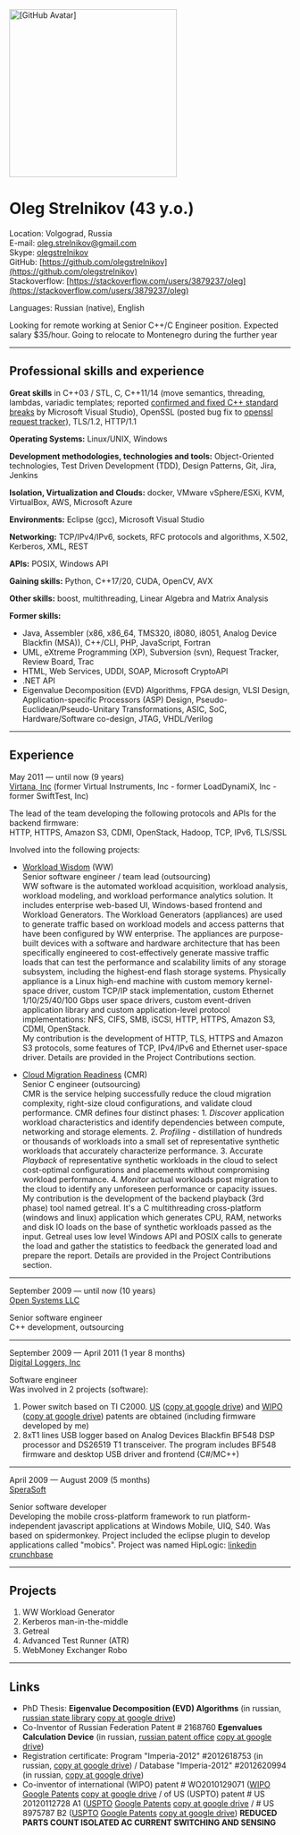 <img src="https://avatars3.githubusercontent.com/u/3495089" height="300" alt="[GitHub Avatar]" />

Oleg Strelnikov (43 y.o.)
=========================

Location: Volgograd, Russia  
E-mail: [oleg.strelnikov@gmail.com](mailto:oleg.strelnikov@gmail.com)  
Skype: [olegstrelnikov](skype:olegstrelnikov)  
GitHub: [https://github.com/olegstrelnikov](https://github.com/olegstrelnikov)  
Stackoverflow: [https://stackoverflow.com/users/3879237/oleg](https://stackoverflow.com/users/3879237/oleg)

Languages: Russian (native), English

Looking for remote working at Senior C++/C Engineer position. Expected salary $35/hour. Going to relocate to Montenegro during the further year

---

Professional skills and experience
----------------------------------

**Great skills** in C++03 / STL, C, C++11/14 (move semantics, threading, lambdas, variadic templates; reported [confirmed and fixed C++ standard breaks](https://developercommunity.visualstudio.com/users/145684/d6f204a3-5fcb-6a62-9bd2-25113c0f666a.html?itemsifollow) by Microsoft Visual Studio), OpenSSL (posted bug fix to [openssl request tracker](https://rt.openssl.org/Ticket/Display.html?id=3256&user=guest&pass=guest)), TLS/1.2, HTTP/1.1

**Operating Systems:** Linux/UNIX, Windows

**Development methodologies, technologies and tools:** Object-Oriented technologies, Test Driven Development (TDD), Design Patterns, Git, Jira, Jenkins

**Isolation, Virtualization and Clouds:** docker, VMware vSphere/ESXi, KVM, VirtualBox, AWS, Microsoft Azure

**Environments:** Eclipse (gcc), Microsoft Visual Studio

**Networking:** TCP/IPv4/IPv6, sockets, RFC protocols and algorithms, X.502, Kerberos, XML, REST

**APIs:** POSIX, Windows&nbsp;API

**Gaining skills:** Python, C++17/20, CUDA, OpenCV, AVX

**Other skills:** boost, multithreading, Linear Algebra and Matrix Analysis

**Former skills:**
- Java, Assembler (x86, x86_64, TMS320, i8080, i8051, Analog Device Blackfin (MSA)), C++/CLI, PHP, JavaScript, Fortran
- UML, eXtreme Programming (XP), Subversion (svn), Request Tracker, Review Board, Trac
- HTML, Web Services, UDDI, SOAP, Microsoft CryptoAPI
- .NET API
- Eigenvalue Decomposition (EVD) Algorithms, FPGA design, VLSI Design, Application-specific Processors (ASP) Design, Pseudo-Euclidean/Pseudo-Unitary Transformations, ASIC, SoC, Hardware/Software co-design, JTAG, VHDL/Verilog

---

Experience
----------

May 2011 — until now (9 years)  
[Virtana, Inc](http://virtana.com) (former Virtual Instruments, Inc - former LoadDynamiX, Inc - former SwiftTest, Inc)

The lead of the team developing the following protocols and APIs for the backend firmware:  
HTTP, HTTPS, Amazon S3, CDMI, OpenStack, Hadoop, TCP, IPv6, TLS/SSL

Involved into the following projects:
- [Workload Wisdom](https://www.virtana.com/products/workloadwisdom/) (WW)  
Senior software engineer / team lead (outsourcing)  
WW software is the automated workload acquisition, workload analysis, workload modeling, and workload performance analytics solution. It includes enterprise web-based UI, Windows-based frontend and Workload Generators.
The Workload Generators (appliances) are used to generate traffic based on workload models and access patterns that have been configured by WW enterprise. The appliances are purpose-built devices with a software and hardware architecture that has been specifically engineered to cost-effectively generate massive traffic loads that can test the performance and scalability limits of any storage subsystem, including the highest-end flash storage systems. Physically appliance is a Linux high-end machine with custom memory kernel-space driver, custom TCP/IP stack implementation, custom Ethernet 1/10/25/40/100 Gbps user space drivers, custom event-driven application library and custom application-level protocol implementations: NFS, CIFS, SMB, iSCSI, HTTP, HTTPS, Amazon S3, CDMI, OpenStack.  
My contribution is the development of HTTP, TLS, HTTPS and Amazon S3 protocols, some features of TCP, IPv4/IPv6 and Ethernet user-space driver. Details are provided in the Project Contributions section.

- [Cloud Migration Readiness](https://www.virtana.com/products/cloud-migration-readiness/) (CMR)  
Senior C engineer (outsourcing)  
CMR is the service helping successfully reduce the cloud migration complexity, right-size cloud configurations, and validate cloud performance. CMR defines four distinct phases: 1. *Discover* application workload characteristics and identify dependencies between compute, networking and storage elements. 2. *Profiling* - distillation of hundreds or thousands of workloads into a small set of representative synthetic workloads that accurately characterize performance. 3. Accurate *Playback* of representative synthetic workloads in the cloud to select cost-optimal configurations and placements without compromising workload performance. 4. *Monitor* actual workloads post migration to the cloud to identify any unforeseen performance or capacity issues.  
My contribution is the development of the backend playback (3rd phase) tool named getreal. It's a C multithreading cross-platform (windows and linux) application which generates CPU, RAM, networks and disk IO loads on the base of synthetic workloads passed as the input. Getreal uses low level Windows API and POSIX calls to generate the load and gather the statistics to feedback the generated load and prepare the report. Details are provided in the Project Contributions section.

---

September 2009 — until now (10 years)  
[Open Systems LLC](http://open-sys.org)

Senior software engineer  
C++ development, outsourcing

---

September 2009 — April 2011 (1 year 8 months)  
[Digital Loggers, Inc](http://digital-loggers.com)

Software engineer  
Was involved in 2 projects (software):
1. Power switch based on TI C2000. [US](http://appft.uspto.gov/netacgi/nph-Parser?Sect1=PTO2&Sect2=HITOFF&u=%2Fnetahtml%2FPTO%2Fsearch-adv.html&r=1&p=1&f=G&l=50&d=PG01&S1=13381958&OS=13381958&RS=13381958#top) ([copy at google drive](https://drive.google.com/open?id=0B8bu_Q9mXCC9MU1DYWJweVQtYnM)) and [WIPO](http://patentscope.wipo.int/search/en/WO2010129071) ([copy at google drive](https://drive.google.com/open?id=0B8bu_Q9mXCC9V3JjNHFoT1JMNk0)) patents are obtained (including firmware developed by me)
2. 8xT1 lines USB logger based on Analog Devices Blackfin BF548 DSP processor and DS26519 T1 transceiver. The program includes BF548 firmware and desktop USB driver and frontend (C#/MC++)

---

April 2009 — August 2009 (5 months)  
[SperaSoft](http://sperasoft.com)

Senior software developer  
Developing the mobile cross-platform framework to run platform-independent javascript applications at Windows Mobile, UIQ, S40. Was based on spidermonkey. Project included the eclipse plugin to develop applications called "mobics". Project was named HipLogic: [linkedin](https://www.linkedin.com/company-beta/409117?pathWildcard=409117) [crunchbase](https://www.crunchbase.com/organization/hiplogic)

---

Projects
--------

1. WW Workload Generator
2. Kerberos man-in-the-middle
3. Getreal
4. Advanced Test Runner (ATR)
5. WebMoney Exchanger Robo

---

Links
-----

- PhD Thesis: **Eigenvalue Decomposition (EVD) Algorithms** (in russian, [russian state library](http://dlib.rsl.ru/01002305713) [copy at google drive](https://drive.google.com/open?id=0B8bu_Q9mXCC9Q19KaTlpcWU4aU0))
- Co-Inventor of Russian Federation Patent # 2168760 **Egenvalues Calculation Device** (in russian, [russian patent office](http://www1.fips.ru/fips_servl/fips_servlet?DB=RUPAT&DocNumber=2168760&TypeFile=html%C3%A2%EF%BF%BD%EF%BF%BD) [copy at google drive](https://drive.google.com/open?id=0B8bu_Q9mXCC9QzIxVTdLSG9fc28))
- Registration certificate: Program "Imperia-2012" #2012618753 (in russian, [copy at google drive](https://drive.google.com/open?id=0B8bu_Q9mXCC9SkJ3cEpvbXJSN29YVDhDbjRHWi1oX2gzTElF)) / Database "Imperia-2012" #2012620994 (in russian, [copy at google drive](https://drive.google.com/open?id=0B8bu_Q9mXCC9b2dVY1ZhSWpHazk3MkRUY25nNGRQeVJhQjBR))
- Co-inventor of international (WIPO) patent # WO2010129071 ([WIPO](http://patentscope.wipo.int/search/en/WO2010129071) [Google Patents](http://www.google.ch/patents/WO2010129071A1) [copy at google drive](https://drive.google.com/open?id=0B8bu_Q9mXCC9V3JjNHFoT1JMNk0) / of US (USPTO) patent # US 20120112728 A1 ([USPTO](http://appft.uspto.gov/netacgi/nph-Parser?Sect1=PTO2&Sect2=HITOFF&u=%2Fnetahtml%2FPTO%2Fsearch-adv.html&r=1&p=1&f=G&l=50&d=PG01&S1=13381958&OS=13381958&RS=13381958#top) [Google Patents](http://www.google.com/patents/about?id=r1kOAgAAEBAJ&dq=54+ac+power&num=4&client=internal-uds&source=uds) [copy at google drive](https://drive.google.com/open?id=0B8bu_Q9mXCC9MU1DYWJweVQtYnM) / # US 8975787 B2 ([USPTO](http://patft.uspto.gov/netacgi/nph-Parser?Sect1=PTO1&Sect2=HITOFF&d=PALL&p=1&u=%2Fnetahtml%2FPTO%2Fsrchnum.htm&r=1&f=G&l=50&s1=8975787.PN.&OS=PN/8975787&RS=PN/8975787) [Google Patents](http://www.google.ch/patents/US8975787) [copy at google drive](https://drive.google.com/open?id=0B8bu_Q9mXCC9TEx4aUVNRk4zV28)) **REDUCED PARTS COUNT ISOLATED AC CURRENT SWITCHING AND SENSING**
